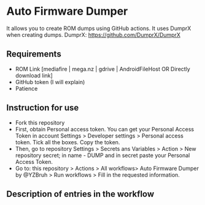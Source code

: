 # Auto Firmware Dumper
It allows you to create ROM dumps using GitHub actions. It uses DumprX when creating dumps.
DumprX: https://github.com/DumprX/DumprX

## Requirements
- ROM Link [mediafire | mega.nz | gdrive | AndroidFileHost OR Directly download link]
- GitHub token (I will explain)
- Patience

## Instruction for use
- Fork this repository
- First, obtain Personal access token. You can get your Personal Access Token in account Settings > Developer settings > Personal access token. Tick ​​all the boxes. Copy the token.
- Then, go to repository Settings > Secrets ans Variables > Action > New repository secret; in name - DUMP and in secret paste your Personal Access Token.
- Go to: this repository > Actions > All workflows> Auto Firmware Dumper by @YZBruh > Run workflows > Fill in the requested information.

## Description of entries in the workflow
